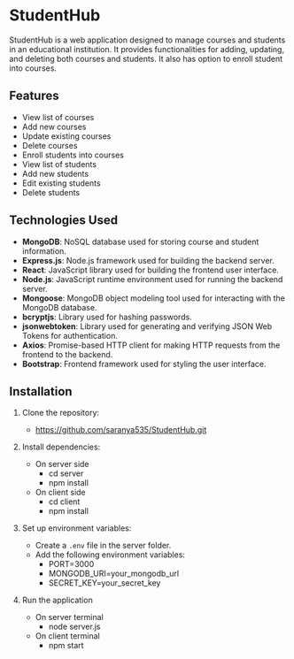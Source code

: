 # StudentHub

StudentHub is a web application designed to manage courses and students in an educational institution. It provides functionalities for adding, updating, and deleting both courses and students. It also has option to enroll student into courses.

## Features

- View list of courses
- Add new courses
- Update existing courses
- Delete courses
- Enroll students into courses
- View list of students
- Add new students
- Edit existing students
- Delete students

## Technologies Used

- **MongoDB**: NoSQL database used for storing course and student information.
- **Express.js**: Node.js framework used for building the backend server.
- **React**: JavaScript library used for building the frontend user interface.
- **Node.js**: JavaScript runtime environment used for running the backend server.
- **Mongoose**: MongoDB object modeling tool used for interacting with the MongoDB database.
- **bcryptjs**: Library used for hashing passwords.
- **jsonwebtoken**: Library used for generating and verifying JSON Web Tokens for authentication.
- **Axios**: Promise-based HTTP client for making HTTP requests from the frontend to the backend.
- **Bootstrap**: Frontend framework used for styling the user interface.

## Installation

1. Clone the repository:

   - https://github.com/saranya535/StudentHub.git

2. Install dependencies:
   - On server side
        - cd server
        - npm install
   - On client side
      - cd client
      - npm install

3. Set up environment variables:

   - Create a `.env` file in the server folder.
   - Add the following environment variables:
      - PORT=3000
      - MONGODB_URI=your_mongodb_url
      - SECRET_KEY=your_secret_key
4. Run the application

   - On server terminal
        - node server.js
   - On client terminal
        - npm start
